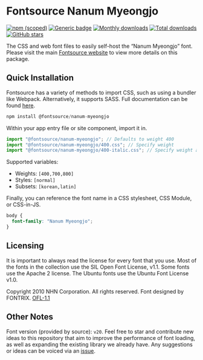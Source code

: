 # Fontsource Nanum Myeongjo

[![npm (scoped)](https://img.shields.io/npm/v/@fontsource/nanum-myeongjo?color=brightgreen)](https://www.npmjs.com/package/@fontsource/nanum-myeongjo) [![Generic badge](https://img.shields.io/badge/fontsource-passing-brightgreen)](https://github.com/fontsource/fontsource) [![Monthly downloads](https://badgen.net/npm/dm/@fontsource/nanum-myeongjo)](https://github.com/fontsource/fontsource) [![Total downloads](https://badgen.net/npm/dt/@fontsource/nanum-myeongjo)](https://github.com/fontsource/fontsource) [![GitHub stars](https://img.shields.io/github/stars/fontsource/fontsource.svg?style=social&label=Star)](https://github.com/fontsource/fontsource/stargazers)

The CSS and web font files to easily self-host the “Nanum Myeongjo” font. Please visit the main [Fontsource website](https://fontsource.org/fonts/nanum-myeongjo) to view more details on this package.

## Quick Installation

Fontsource has a variety of methods to import CSS, such as using a bundler like Webpack. Alternatively, it supports SASS. Full documentation can be found [here](https://fontsource.org/docs/getting-started/introduction).

```javascript
npm install @fontsource/nanum-myeongjo
```

Within your app entry file or site component, import it in.

```javascript
import "@fontsource/nanum-myeongjo"; // Defaults to weight 400
import "@fontsource/nanum-myeongjo/400.css"; // Specify weight
import "@fontsource/nanum-myeongjo/400-italic.css"; // Specify weight and style

```

Supported variables:
- Weights: `[400,700,800]`
- Styles: `[normal]`
- Subsets: `[korean,latin]`

Finally, you can reference the font name in a CSS stylesheet, CSS Module, or CSS-in-JS.

```css
body {
  font-family: "Nanum Myeongjo";
}
```

## Licensing
It is important to always read the license for every font that you use.
Most of the fonts in the collection use the SIL Open Font License, v1.1. Some fonts use the Apache 2 license. The Ubuntu fonts use the Ubuntu Font License v1.0.

Copyright  2010 NHN Corporation. All rights reserved. Font designed by FONTRIX.
[OFL-1.1](http://scripts.sil.org/OFL)

## Other Notes
Font version (provided by source): `v20`.
Feel free to star and contribute new ideas to this repository that aim to improve the performance of font loading, as well as expanding the existing library we already have. Any suggestions or ideas can be voiced via an [issue](https://github.com/fontsource/fontsource/issues).